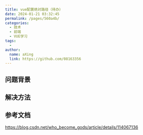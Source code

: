```yaml
---
title: vue配置绝对路径（待办）
date: 2024-01-21 03:32:45
permalink: /pages/560a4b/
categories:
  - 技术
  - 前端
  - VUE学习
tags:
  - 
author: 
  name: aXing
  link: https://github.com/08163356
---
```

## 问题背景



## 解决方法





## 参考文档

https://blog.csdn.net/who_become_gods/article/details/114067136